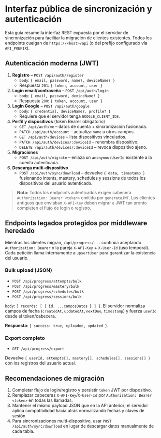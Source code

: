 # Interfaz pública de sincronización y autenticación

Esta guía resume la interfaz REST expuesta por el servidor de sincronización para facilitar la
migración de clientes existentes. Todos los endpoints cuelgan de `https://<host>/api` (o del prefijo
configurado vía `API_PREFIX`).

## Autenticación moderna (JWT)

1. **Registro** – `POST /api/auth/register`
   - `body`: `{ email, password, name?, deviceName? }`
   - Respuesta `201`: `{ token, account, user }`
2. **Login email/contraseña** – `POST /api/auth/login`
   - `body`: `{ email, password, deviceName? }`
   - Respuesta `200`: `{ token, account, user }`
3. **Login Google** – `POST /api/auth/google`
   - `body`: `{ credential, deviceName?, profile? }`
   - Requiere que el servidor tenga `GOOGLE_CLIENT_IDS`.
4. **Perfil y dispositivos** (token Bearer obligatorio)
   - `GET /api/auth/me` – datos de cuenta + sincronización fusionada.
   - `PATCH /api/auth/account` – actualiza `name` u otros campos.
   - `GET /api/auth/devices` – lista dispositivos vinculados.
   - `PATCH /api/auth/devices/:deviceId` – renombra dispositivo.
   - `DELETE /api/auth/devices/:deviceId` – revoca dispositivo ajeno.
5. **Migraciones**
   - `POST /api/auth/migrate` – enlaza un `anonymousUserId` existente a la cuenta autenticada.
6. **Descarga multi-dispositivo**
   - `POST /api/auth/sync/download` – devuelve `{ data, timestamp }` fusionando intents, mastery,
     schedules y sessions de todos los dispositivos del usuario autenticado.

> **Nota:** Todos los endpoints autenticados exigen cabecera `Authorization: Bearer <token>` emitido
> por `generateJWT`. Los clientes antiguos que enviaban `X-API-Key` deben migrar a JWT tan pronto
> completen el flujo de login o registro.

## Endpoints legados protegidos por middleware heredado

Mientras los clientes migran, `/api/progress/...` continúa aceptando `Authorization: Bearer` o la
pareja `X-API-Key` + `X-User-Id` (uso temporal). Cada petición llama internamente a `upsertUser`
para garantizar la existencia del usuario.

### Bulk upload (JSON)

- `POST /api/progress/attempts/bulk`
- `POST /api/progress/mastery/bulk`
- `POST /api/progress/schedules/bulk`
- `POST /api/progress/sessions/bulk`

`body`: `{ records: [ { id, ...camposDatos } ] }`. El servidor normaliza campos de fecha (`createdAt`,
`updatedAt`, `nextDue`, `timestamp`) y fuerza `userId` desde el token/cabecera.

**Respuesta**: `{ success: true, uploaded, updated }`.

### Export completo

- `GET /api/progress/export`

Devuelve `{ userId, attempts[], mastery[], schedules[], sessions[] }` con los registros del usuario
actual.

## Recomendaciones de migración

1. Completar flujo de login/registro y persistir `token` JWT por dispositivo.
2. Remplazar cabeceras `X-API-Key`/`X-User-Id` por `Authorization: Bearer <token>` en todas las
   llamadas.
3. Mantener el mismo payload JSON que en la API anterior; el servidor aplica compatibilidad hacia
   atrás normalizando fechas y claves de sesión.
4. Para sincronizaciones multi-dispositivo, usar `POST /api/auth/sync/download` en lugar de descargar
   datos manualmente de cada tabla.
